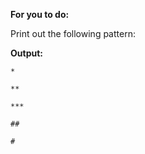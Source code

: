 **For you to do:**

Print out the following pattern:

**Output:**

```
*
```

```
**
```

```
***
```

```
##
```

```
#
```